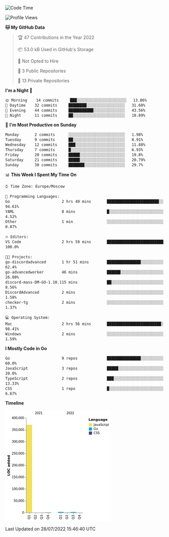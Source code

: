 <!--START_SECTION:waka-->
![Code Time](http://img.shields.io/badge/Code%20Time-393%20hrs%2051%20mins-blue)

![Profile Views](http://img.shields.io/badge/Profile%20Views-0-blue)

**🐱 My GitHub Data** 

> 🏆 47 Contributions in the Year 2022
 > 
> 📦 53.0 kB Used in GitHub's Storage 
 > 
> 🚫 Not Opted to Hire
 > 
> 📜 3 Public Repositories 
 > 
> 🔑 13 Private Repositories  
 > 
**I'm a Night 🦉** 

```text
🌞 Morning    14 commits     ███░░░░░░░░░░░░░░░░░░░░░░   13.86% 
🌆 Daytime    32 commits     ████████░░░░░░░░░░░░░░░░░   31.68% 
🌃 Evening    44 commits     ███████████░░░░░░░░░░░░░░   43.56% 
🌙 Night      11 commits     ██░░░░░░░░░░░░░░░░░░░░░░░   10.89%

```
📅 **I'm Most Productive on Sunday** 

```text
Monday       2 commits      ░░░░░░░░░░░░░░░░░░░░░░░░░   1.98% 
Tuesday      9 commits      ██░░░░░░░░░░░░░░░░░░░░░░░   8.91% 
Wednesday    12 commits     ███░░░░░░░░░░░░░░░░░░░░░░   11.88% 
Thursday     7 commits      █░░░░░░░░░░░░░░░░░░░░░░░░   6.93% 
Friday       20 commits     █████░░░░░░░░░░░░░░░░░░░░   19.8% 
Saturday     21 commits     █████░░░░░░░░░░░░░░░░░░░░   20.79% 
Sunday       30 commits     ███████░░░░░░░░░░░░░░░░░░   29.7%

```


📊 **This Week I Spent My Time On** 

```text
⌚︎ Time Zone: Europe/Moscow

💬 Programming Languages: 
Go                       2 hrs 49 mins       ███████████████████████░░   94.61% 
YAML                     8 mins              █░░░░░░░░░░░░░░░░░░░░░░░░   4.52% 
Other                    1 min               ░░░░░░░░░░░░░░░░░░░░░░░░░   0.87%

🔥 Editors: 
VS Code                  2 hrs 59 mins       █████████████████████████   100.0%

🐱‍💻 Projects: 
go-discordadvanced       1 hr 51 mins        ███████████████░░░░░░░░░░   62.4% 
go-advancedworker        46 mins             ██████░░░░░░░░░░░░░░░░░░░   26.08% 
discord-mass-DM-GO-1.10.115 mins             ██░░░░░░░░░░░░░░░░░░░░░░░   8.56% 
DiscordAdvanced          2 mins              ░░░░░░░░░░░░░░░░░░░░░░░░░   1.58% 
checker-tg               2 mins              ░░░░░░░░░░░░░░░░░░░░░░░░░   1.37%

💻 Operating System: 
Mac                      2 hrs 56 mins       ████████████████████████░   98.41% 
Windows                  2 mins              ░░░░░░░░░░░░░░░░░░░░░░░░░   1.59%

```

**I Mostly Code in Go** 

```text
Go                       9 repos             ███████████████░░░░░░░░░░   60.0% 
JavaScript               3 repos             █████░░░░░░░░░░░░░░░░░░░░   20.0% 
TypeScript               2 repos             ███░░░░░░░░░░░░░░░░░░░░░░   13.33% 
CSS                      1 repo              █░░░░░░░░░░░░░░░░░░░░░░░░   6.67%

```


**Timeline**

![Chart not found](https://raw.githubusercontent.com/jeezft/jeezft/main/charts/bar_graph.png) 


 Last Updated on 28/07/2022 15:46:40 UTC
<!--END_SECTION:waka-->
